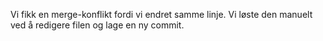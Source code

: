 Vi fikk en merge-konflikt fordi vi endret samme linje. Vi løste den manuelt ved å redigere filen og lage en ny commit.